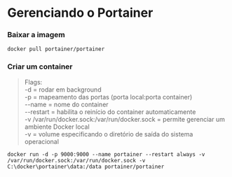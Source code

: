 # Gerenciando o Portainer

### Baixar a imagem
```
docker pull portainer/portainer
```

### Criar um container
> Flags:</br>
-d = rodar em background</br>
-p = mapeamento das portas (porta local:porta container)</br>
--name = nome do container</br>
--restart = habilita o reinício do container automaticamente</br>
-v /var/run/docker.sock:/var/run/docker.sock = permite gerenciar um ambiente Docker local</br>
-v = volume especificando o diretório de saída do sistema operacional</br>
```
docker run -d -p 9000:9000 --name portainer --restart always -v /var/run/docker.sock:/var/run/docker.sock -v C:\docker\portainer\data:/data portainer/portainer
```
